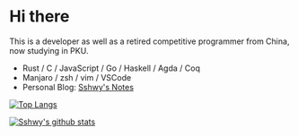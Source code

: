 # Hi there

This is a developer as well as a retired competitive programmer from China, now studying in PKU.

- Rust / C / JavaScript / Go / Haskell / Agda / Coq
- Manjaro / zsh / vim / VSCode
- Personal Blog: [Sshwy's Notes](https://notes.sshwy.name/)

[![Top Langs](https://github-readme-stats.vercel.app/api/top-langs/?username=sshwy&layout=compact&exclude_repo=backup-pages,sshwy.github.io,OI-Library)](https://github.com/anuraghazra/github-readme-stats)

[![Sshwy's github stats](https://github-readme-stats.vercel.app/api?username=sshwy)](https://github.com/anuraghazra/github-readme-stats)
